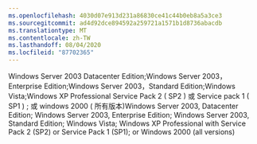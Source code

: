 ```yaml
---
ms.openlocfilehash: 4030d07e913d231a86830ce41c44b0eb8a5a3ce3
ms.sourcegitcommit: ad4d92dce894592a259721a1571b1d8736abacdb
ms.translationtype: MT
ms.contentlocale: zh-TW
ms.lasthandoff: 08/04/2020
ms.locfileid: "87702365"
---
```

<span data-ttu-id="a440f-101">Windows Server 2003 Datacenter Edition;Windows Server 2003，Enterprise Edition;Windows Server 2003，Standard Edition;Windows Vista;Windows XP Professional Service Pack 2 \( SP2 \) 或 Service pack 1 \( SP1 \) ; 或 windows 2000 \( 所有版本\)</span><span class="sxs-lookup"><span data-stu-id="a440f-101">Windows Server 2003, Datacenter Edition; Windows Server 2003, Enterprise Edition; Windows Server 2003, Standard Edition; Windows Vista; Windows XP Professional with Service Pack 2 \(SP2\) or Service Pack 1 \(SP1\); or Windows 2000 \(all versions\)</span></span>
